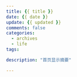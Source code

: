 ```yaml
---
title: {{ title }}
date: {{ date }}
update: {{ updated }}
comments: false
categories:
  - archives
  - life
tags:

description: "首页显示摘要"

---
```

